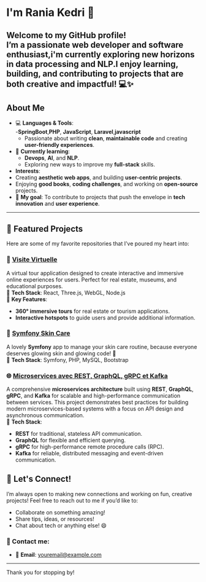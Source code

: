 #   I'm Rania Kedri 🌸

Welcome to my GitHub profile!  
I’m a passionate **web developer** and **software enthusiast**,i'm currently exploring new horizons in  **data processing** and **NLP**.I enjoy learning, building, and contributing to projects that are both creative and impactful! 💻✨
---

##  About Me

- 💻 **Languages & Tools**:  
  -**SpringBoot**,**PHP**, **JavaScript**, **Laravel**,**javascript**
  - Passionate about writing **clean**, **maintainable code** and creating **user-friendly experiences**.  
- 🌱 **Currently learning**:  
  - **Devops**, **AI**, and **NLP**.  
  - Exploring new ways to improve my **full-stack** skills.  
-  **Interests**:  
  - Creating **aesthetic web apps**, and building **user-centric projects**.  
  - Enjoying **good books**, **coding challenges**, and working on **open-source** projects.  
- 🎯 **My goal**: To contribute to projects that push the envelope in **tech innovation** and **user experience**. 

---

## 🌺 Featured Projects

Here are some of my favorite repositories that I’ve poured my heart into:

### 🌿 [**Visite Virtuelle**](https://github.com/RaniaKedri1/visite-virtuelle)  
A virtual tour application designed to create interactive and immersive online experiences for users. Perfect for real estate, museums, and educational purposes.  
🔧 **Tech Stack**: React, Three.js, WebGL, Node.js  
📝 **Key Features**:
- **360° immersive tours** for real estate or tourism applications.
- **Interactive hotspots** to guide users and provide additional information.

### 💅 [**Symfony Skin Care**](https://github.com/RaniaKedri1/symfony_skin_care)  
A lovely **Symfony** app to manage your skin care routine, because everyone deserves glowing skin and glowing code! 🌟  
🔧 **Tech Stack**: Symfony, PHP, MySQL, Bootstrap  


### 🌐 [**Microservices avec REST, GraphQL, gRPC et Kafka**](https://github.com/RaniaKedri1/microservices-avec-rest-graphql-grpc-et-kafka)  
A comprehensive **microservices architecture** built using **REST**, **GraphQL**, **gRPC**, and **Kafka** for scalable and high-performance communication between services. This project demonstrates best practices for building modern microservices-based systems with a focus on API design and asynchronous communication.  
🔧 **Tech Stack**:  
- **REST** for traditional, stateless API communication.
- **GraphQL** for flexible and efficient querying.
- **gRPC** for high-performance remote procedure calls (RPC).
- **Kafka** for reliable, distributed messaging and event-driven communication.


## 🌸 Let's Connect! 

I’m always open to making new connections and working on fun, creative projects! Feel free to reach out to me if you’d like to:

- Collaborate on something amazing!  
- Share tips, ideas, or resources!  
- Chat about tech or anything else! 😄

### 🌸 Contact me:
- 📧 **Email**: [youremail@example.com](mailto:raniakedri@gmail.com)

---

Thank you for stopping by!

